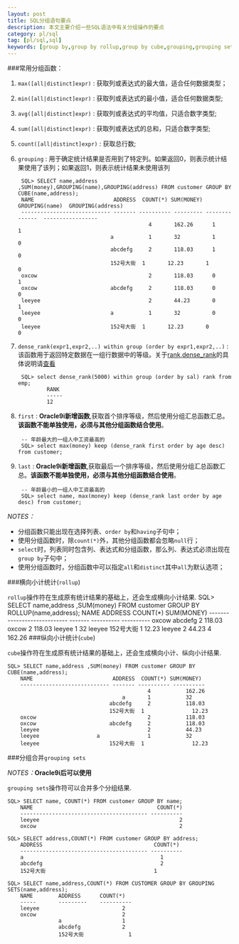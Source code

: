 ```yaml
---
layout: post
title: SQL分组语句要点
description: 本文主要介绍一些SQL语法中有关分组操作的要点
category: pl/sql
tag: [pl/sql,sql]
keywords: [group by,group by rollup,group by cube,grouping,grouping sets]
---
```



###常用分组函数：

1. `max([all|distinct]expr)` : 获取列或表达式的最大值，适合任何数据类型；
2. `min([all|distinct]expr)` : 获取列或表达式的最小值，适合任何数据类型;
3. `avg([all|distinct]expr)` : 获取列或表达式的平均值，只适合数字类型;
4. `sum([all|distinct]expr)` : 获取列或表达式的总和，只适合数字类型;
5. `count([all|distinct]expr)` : 获取总行数;
6. `grouping` : 用于确定统计结果是否用到了特定列。如果返回0，则表示统计结果使用了该列；如果返回1，则表示统计结果未使用该列
    
		SQL> SELECT name,address ,SUM(money),GROUPING(name),GROUPING(address) FROM customer GROUP BY CUBE(name,address);
		NAME                         ADDRESS  COUNT(*) SUM(MONEY) GROUPING(name)  GROUPING(address)
		---------------------------- ------- ---------- --------- --------------  -----------------
												4		162.26		1				1
									a		 	1		32			1				0
									abcdefg		2		118.03		1				0
									152号大街	1		12.23		1				0
		oxcow									2		118.03		0				1
		oxcow						abcdefg		2		118.03		0				0
		leeyee									2		44.23		0				1
		leeyee						a			1		32			0				0
		leeyee						152号大街	1		12.23		0				0
	
7. `dense_rank(expr1,expr2,..) within group (order by expr1,expr2,..)` : 该函数用于返回特定数据在一组行数据中的等级。关于[rank][],[dense_rank][]的具体说明请[查看](http://blog.csdn.net/baoqiangwang/article/details/4712481)
	
		SQL> select dense_rank(5000) within group (order by sal) rank from emp;
				RANK
				-----
				12

8. `first` : **Oracle9i新增函数**,获取首个排序等级，然后使用分组汇总函数汇总。**该函数不能单独使用，必须与其他分组函数结合使用**。

        -- 年龄最大的一组人中工资最高的
        SQL> select max(money) keep (dense_rank first order by age desc) from customer;

9. `last` : **Oracle9i新增函数**,获取最后一个排序等级，然后使用分组汇总函数汇总。**该函数不能单独使用，必须与其他分组函数结合使用**。
	
        -- 年龄最小的一组人中工资最高的
        SQL> select name, max(money) keep (dense_rank last order by age desc) from customer;


<span class="label label-important"><em>NOTES：</em></span>

+ 分组函数只能出现在选择列表、`order by`和`having`子句中；
+ 使用分组函数时，除`count(*)`外，其他分组函数都会忽略`null`行；
+ `select`时，列表同时包含列、表达式和分组函数，那么列、表达式必须出现在`group by`子句中；
+ 使用分组函数时，分组函数中可以指定`all`和`distinct`其中`all`为默认选项；


###横向小计统计(`rollup`)
	
`rollup`操作符在生成原有统计结果的基础上，还会生成横向小计结果.
	SQL> SELECT name,address ,SUM(money) FROM customer GROUP BY ROLLUP(name,address);
		NAME                         ADDRESS  COUNT(*) SUM(MONEY)
		---------------------------- ------- ---------- ----------
		oxcow						abcdefg			2				118.03
		oxcow										2				118.03
		leeyee										1				32
		leeyee						152号大街		1				12.23
		leeyee										2				44.23
													4				162.26
###纵向小计统计(`cube`)

`cube`操作符在生成原有统计结果的基础上，还会生成横向小计、纵向小计结果.

	SQL> SELECT name,address ,SUM(money) FROM customer GROUP BY CUBE(name,address);
		NAME                         ADDRESS  COUNT(*) SUM(MONEY)
		---------------------------- ------- ---------- ----------
												4			162.26
										a		1			32
									abcdefg		2			118.03
									152号大街	1				12.23
		oxcow									2			118.03
		oxcow						abcdefg		2			118.03
		leeyee									2			44.23
		leeyee					a				1			32
		leeyee						152号大街	1				12.23

###分组合并`grouping sets`

<span class="label label-important"><em>NOTES：</em></span>**Oracle9i后可以使用**

`grouping sets`操作符可以合并多个分组结果.

	SQL> SELECT name, COUNT(*) FROM customer GROUP BY name;
		NAME                                       COUNT(*)
		---------------------------------------- ----------
		leeyee                                            2
		oxcow                                             2
		
	SQL> SELECT address,COUNT(*) FROM customer GROUP BY address;
		ADDRESS                                   COUNT(*)
		---------------------------------------- ----------
		a											1
		abcdefg										2
		152号大街									1
		
	SQL> SELECT name,address,COUNT(*) FROM CUSTOMER GROUP BY GROUPING SETS(name,address);
		NAME 		ADDRESS      COUNT(*)
		-----		---------    ----------  
		leeyee							2
		oxcow							2
					a					1
					abcdefg				2
					152号大街				1

[rank]: http://docs.oracle.com/cd/B19306_01/server.102/b14200/functions123.htm "rank"
[dense_rank]: http://docs.oracle.com/cd/B19306_01/server.102/b14200/functions043.htm "dense_rank"
